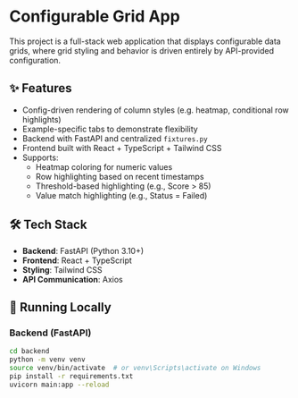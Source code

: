# Configurable Grid App

This project is a full-stack web application that displays configurable data grids, where grid styling and behavior is driven entirely by API-provided configuration.

## ✨ Features

- Config-driven rendering of column styles (e.g. heatmap, conditional row highlights)
- Example-specific tabs to demonstrate flexibility
- Backend with FastAPI and centralized `fixtures.py`
- Frontend built with React + TypeScript + Tailwind CSS
- Supports:
  - Heatmap coloring for numeric values
  - Row highlighting based on recent timestamps
  - Threshold-based highlighting (e.g., Score > 85)
  - Value match highlighting (e.g., Status = Failed)

## 🛠 Tech Stack

- **Backend**: FastAPI (Python 3.10+)
- **Frontend**: React + TypeScript
- **Styling**: Tailwind CSS
- **API Communication**: Axios

## 🚀 Running Locally

### Backend (FastAPI)

```bash
cd backend
python -m venv venv
source venv/bin/activate  # or venv\Scripts\activate on Windows
pip install -r requirements.txt
uvicorn main:app --reload
```
